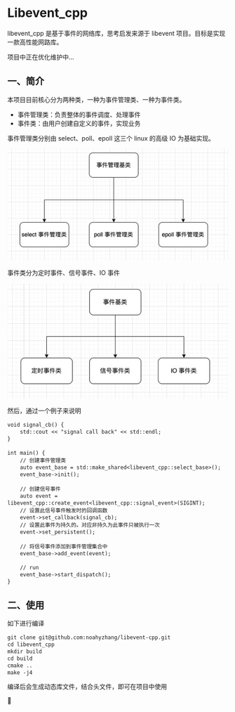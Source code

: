 # Libevent_cpp
libevent_cpp 是基于事件的网络库，思考启发来源于 libevent 项目。目标是实现一款高性能网路库。

项目中正在优化维护中...

## 一、简介

本项目目前核心分为两种类，一种为事件管理类、一种为事件类。
- 事件管理类：负责整体的事件调度、处理事件
- 事件类：由用户创建自定义的事件，实现业务

事件管理类分别由 select、poll、epoll 这三个 linux 的高级 IO 为基础实现。

![](./resource/事件管理类.jpg)


事件类分为定时事件、信号事件、IO 事件

![](./resource/事件类.jpg)

然后，通过一个例子来说明
```
void signal_cb() {
    std::cout << "signal call back" << std::endl;
}

int main() {
    // 创建事件管理类
    auto event_base = std::make_shared<libevent_cpp::select_base>();
    event_base->init();

    // 创建信号事件
    auto event = libevent_cpp::create_event<libevent_cpp::signal_event>(SIGINT);
    // 设置此信号事件触发时的回调函数
    event->set_callback(signal_cb);
    // 设置此事件为持久的。对应非持久为此事件只被执行一次
    event->set_persistent();

    // 将信号事件添加到事件管理集合中
    event_base->add_event(event);

    // run
    event_base->start_dispatch();
}
```

## 二、使用

如下进行编译
```
git clone git@github.com:noahyzhang/libevent-cpp.git
cd libevent_cpp
mkdir build
cd build
cmake ..
make -j4
```

编译后会生成动态库文件，结合头文件，即可在项目中使用

